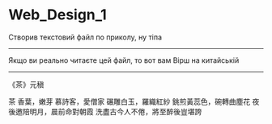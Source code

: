 # Web_Design_1
Створив текстовий файл по приколу, ну тіпа<hr>
Якщо ви реально читаєте цей файл, то вот вам Вірш на китайській<hr>
《茶》元稹

茶
香葉，嫩芽
慕詩客，愛僧家
碾雕白玉，羅織紅紗
銚煎黃蕊色，碗轉曲塵花
夜後邀陪明月，晨前命對朝霞
洗盡古今人不倦，將至醉後豈堪誇
